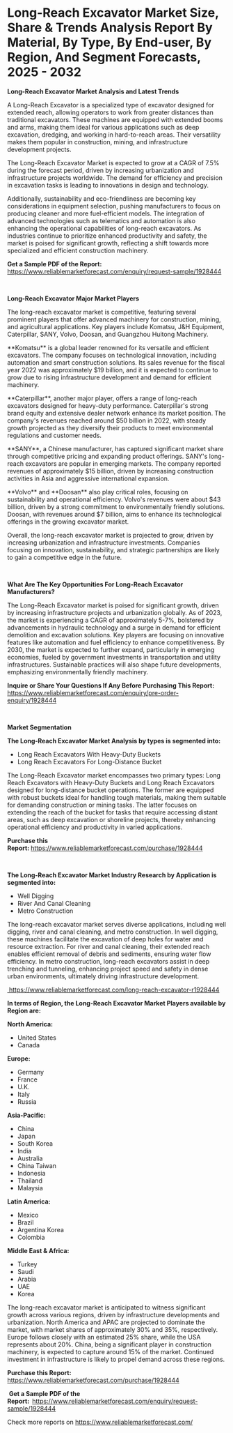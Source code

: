 <p><h1>Long-Reach Excavator Market Size, Share & Trends Analysis Report By Material, By Type, By End-user, By Region, And Segment Forecasts, 2025 - 2032</h1></p><p><strong>Long-Reach Excavator Market Analysis and Latest Trends</strong></p>
<p><p>A Long-Reach Excavator is a specialized type of excavator designed for extended reach, allowing operators to work from greater distances than traditional excavators. These machines are equipped with extended booms and arms, making them ideal for various applications such as deep excavation, dredging, and working in hard-to-reach areas. Their versatility makes them popular in construction, mining, and infrastructure development projects.</p><p>The Long-Reach Excavator Market is expected to grow at a CAGR of 7.5% during the forecast period, driven by increasing urbanization and infrastructure projects worldwide. The demand for efficiency and precision in excavation tasks is leading to innovations in design and technology. </p><p>Additionally, sustainability and eco-friendliness are becoming key considerations in equipment selection, pushing manufacturers to focus on producing cleaner and more fuel-efficient models. The integration of advanced technologies such as telematics and automation is also enhancing the operational capabilities of long-reach excavators. As industries continue to prioritize enhanced productivity and safety, the market is poised for significant growth, reflecting a shift towards more specialized and efficient construction machinery.</p></p>
<p><strong>Get a Sample PDF of the Report:&nbsp;</strong> <a href="https://www.reliablemarketforecast.com/enquiry/request-sample/1928444?utm_campaign=1885&utm_medium=2&utm_source=Github&utm_content=ia&utm_term=15012025&utm_id=long-reach-excavator">https://www.reliablemarketforecast.com/enquiry/request-sample/1928444</a></p>
<p>&nbsp;</p>
<p><strong>Long-Reach Excavator Major Market Players</strong></p>
<p><p>The long-reach excavator market is competitive, featuring several prominent players that offer advanced machinery for construction, mining, and agricultural applications. Key players include Komatsu, J&H Equipment, Caterpillar, SANY, Volvo, Doosan, and Guangzhou Huitong Machinery. </p><p>**Komatsu** is a global leader renowned for its versatile and efficient excavators. The company focuses on technological innovation, including automation and smart construction solutions. Its sales revenue for the fiscal year 2022 was approximately $19 billion, and it is expected to continue to grow due to rising infrastructure development and demand for efficient machinery.</p><p>**Caterpillar**, another major player, offers a range of long-reach excavators designed for heavy-duty performance. Caterpillar's strong brand equity and extensive dealer network enhance its market position. The company's revenues reached around $50 billion in 2022, with steady growth projected as they diversify their products to meet environmental regulations and customer needs.</p><p>**SANY**, a Chinese manufacturer, has captured significant market share through competitive pricing and expanding product offerings. SANY's long-reach excavators are popular in emerging markets. The company reported revenues of approximately $15 billion, driven by increasing construction activities in Asia and aggressive international expansion.</p><p>**Volvo** and **Doosan** also play critical roles, focusing on sustainability and operational efficiency. Volvo's revenues were about $43 billion, driven by a strong commitment to environmentally friendly solutions. Doosan, with revenues around $7 billion, aims to enhance its technological offerings in the growing excavator market.</p><p>Overall, the long-reach excavator market is projected to grow, driven by increasing urbanization and infrastructure investments. Companies focusing on innovation, sustainability, and strategic partnerships are likely to gain a competitive edge in the future.</p></p>
<p>&nbsp;</p>
<p><strong>What Are The Key Opportunities For Long-Reach Excavator Manufacturers?</strong></p>
<p><p>The Long-Reach Excavator market is poised for significant growth, driven by increasing infrastructure projects and urbanization globally. As of 2023, the market is experiencing a CAGR of approximately 5-7%, bolstered by advancements in hydraulic technology and a surge in demand for efficient demolition and excavation solutions. Key players are focusing on innovative features like automation and fuel efficiency to enhance competitiveness. By 2030, the market is expected to further expand, particularly in emerging economies, fueled by government investments in transportation and utility infrastructures. Sustainable practices will also shape future developments, emphasizing environmentally friendly machinery.</p></p>
<p><strong>Inquire or Share Your Questions If Any Before Purchasing This Report:</strong> <a href="https://www.reliablemarketforecast.com/enquiry/pre-order-enquiry/1928444?utm_campaign=1885&utm_medium=2&utm_source=Github&utm_content=ia&utm_term=15012025&utm_id=long-reach-excavator">https://www.reliablemarketforecast.com/enquiry/pre-order-enquiry/1928444</a></p>
<p>&nbsp;</p>
<p><strong>Market Segmentation</strong></p>
<p><strong>The Long-Reach Excavator Market Analysis by types is segmented into:</strong></p>
<p><ul><li>Long Reach Excavators With Heavy-Duty Buckets</li><li>Long Reach Excavators For Long-Distance Bucket</li></ul></p>
<p><p>The Long-Reach Excavator market encompasses two primary types: Long Reach Excavators with Heavy-Duty Buckets and Long Reach Excavators designed for long-distance bucket operations. The former are equipped with robust buckets ideal for handling tough materials, making them suitable for demanding construction or mining tasks. The latter focuses on extending the reach of the bucket for tasks that require accessing distant areas, such as deep excavation or shoreline projects, thereby enhancing operational efficiency and productivity in varied applications.</p></p>
<p><strong>Purchase this Report:&nbsp;</strong><a href="https://www.reliablemarketforecast.com/purchase/1928444?utm_campaign=1885&utm_medium=2&utm_source=Github&utm_content=ia&utm_term=15012025&utm_id=long-reach-excavator">https://www.reliablemarketforecast.com/purchase/1928444</a></p>
<p>&nbsp;</p>
<p><strong>The Long-Reach Excavator Market Industry Research by Application is segmented into:</strong></p>
<p><ul><li>Well Digging</li><li>River And Canal Cleaning</li><li>Metro Construction</li></ul></p>
<p><p>The long-reach excavator market serves diverse applications, including well digging, river and canal cleaning, and metro construction. In well digging, these machines facilitate the excavation of deep holes for water and resource extraction. For river and canal cleaning, their extended reach enables efficient removal of debris and sediments, ensuring water flow efficiency. In metro construction, long-reach excavators assist in deep trenching and tunneling, enhancing project speed and safety in dense urban environments, ultimately driving infrastructure development.</p></p>
<p><a href="https://www.reliablemarketforecast.com/long-reach-excavator-r1928444?utm_campaign=1885&utm_medium=2&utm_source=Github&utm_content=ia&utm_term=15012025&utm_id=long-reach-excavator">&nbsp;https://www.reliablemarketforecast.com/long-reach-excavator-r1928444</a></p>
<p><strong>In terms of Region, the Long-Reach Excavator Market Players available by Region are:</strong></p>
<p>
    <p> <strong> North America: </strong>
        <ul>
            <li>United States</li>
            <li>Canada</li>
        </ul>
        </p> 
    <p> <strong> Europe: </strong>
        <ul>
            <li>Germany</li>
            <li>France</li>
            <li>U.K.</li>
            <li>Italy</li>
            <li>Russia</li>
        </ul>
        </p> 
    <p> <strong> Asia-Pacific: </strong>
        <ul>
            <li>China</li>
            <li>Japan</li>
            <li>South Korea</li>
            <li>India</li>
            <li>Australia</li>
            <li>China Taiwan</li>
            <li>Indonesia</li>
            <li>Thailand</li>
            <li>Malaysia</li>
        </ul>
        </p> 
    <p> <strong> Latin America: </strong>
        <ul>
            <li>Mexico</li>
            <li>Brazil</li>
            <li>Argentina Korea</li>
            <li>Colombia</li>
        </ul>
        </p> 
    <p> <strong> Middle East & Africa: </strong>
        <ul>
            <li>Turkey</li>
            <li>Saudi</li>
            <li>Arabia</li>
            <li>UAE</li>
            <li>Korea</li>
        </ul>
    </p>
    </p>
<p><p>The long-reach excavator market is anticipated to witness significant growth across various regions, driven by infrastructure developments and urbanization. North America and APAC are projected to dominate the market, with market shares of approximately 30% and 35%, respectively. Europe follows closely with an estimated 25% share, while the USA represents about 20%. China, being a significant player in construction machinery, is expected to capture around 15% of the market. Continued investment in infrastructure is likely to propel demand across these regions.</p></p>
<p><strong>Purchase this Report: </strong><a href="https://www.reliablemarketforecast.com/purchase/1928444?utm_campaign=1885&utm_medium=2&utm_source=Github&utm_content=ia&utm_term=15012025&utm_id=long-reach-excavator">https://www.reliablemarketforecast.com/purchase/1928444</a></p>
<p>&nbsp;<strong>Get a Sample PDF of the Report:&nbsp;&nbsp;</strong><a href="https://www.reliablemarketforecast.com/enquiry/request-sample/1928444?utm_campaign=1885&utm_medium=2&utm_source=Github&utm_content=ia&utm_term=15012025&utm_id=long-reach-excavator">https://www.reliablemarketforecast.com/enquiry/request-sample/1928444</a></p>
<p><strong></strong></p>
<p>Check more reports on <a href="https://www.reliablemarketforecast.com/?utm_campaign=1885&utm_medium=2&utm_source=Github&utm_content=ia&utm_term=15012025&utm_id=long-reach-excavator">https://www.reliablemarketforecast.com/</a></p>